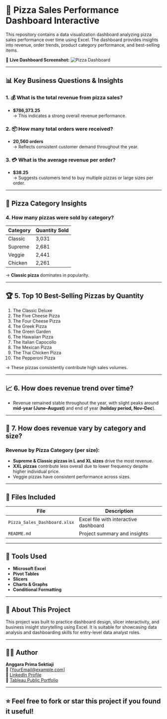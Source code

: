 # 🍕 Pizza Sales Performance Dashboard Interactive

This repository contains a data visualization dashboard analyzing pizza sales performance over time using Excel. The dashboard provides insights into revenue, order trends, product category performance, and best-selling items.

🔗 **Live Dashboard Screenshot:**
![Pizza Dashboard](insert-your-image-link-or-relative-path)

---

## 📊 Key Business Questions & Insights

### 1. 💰 **What is the total revenue from pizza sales?**
- **$786,373.25**  
  → This indicates a strong overall revenue performance.

### 2. 📦 **How many total orders were received?**
- **20,560 orders**  
  → Reflects consistent customer demand throughout the year.

### 3. 💳 **What is the average revenue per order?**
- **$38.25**  
  → Suggests customers tend to buy multiple pizzas or large sizes per order.

---

## 🍕 Pizza Category Insights

### 4. **How many pizzas were sold by category?**
| Category | Quantity Sold |
|----------|----------------|
| Classic  | 3,031          |
| Supreme  | 2,681          |
| Veggie   | 2,441          |
| Chicken  | 2,261          |

→ **Classic pizza** dominates in popularity.

---

## 🏆 5. **Top 10 Best-Selling Pizzas by Quantity**

1. The Classic Deluxe
2. The Five Cheese Pizza
3. The Four Cheese Pizza
4. The Greek Pizza
5. The Green Garden
6. The Hawaiian Pizza
7. The Italian Capocollo
8. The Mexican Pizza
9. The Thai Chicken Pizza
10. The Pepperoni Pizza

→ These pizzas consistently contribute high sales volumes.

---

## 📈 6. **How does revenue trend over time?**
- Revenue remained stable throughout the year, with slight peaks around **mid-year (June–August)** and end of year (**holiday period, Nov–Dec**).

---

## 📐 7. **How does revenue vary by category and size?**

### Revenue by Pizza Category (per size):
- **Supreme & Classic pizzas in L and XL sizes** drive the most revenue.
- **XXL pizzas** contribute less overall due to lower frequency despite higher individual price.
- Veggie pizzas have consistent performance across sizes.

---

## 📁 Files Included

| File                     | Description                              |
|--------------------------|------------------------------------------|
| `Pizza_Sales_Dashboard.xlsx` | Excel file with interactive dashboard   |
| `README.md`              | Project summary and insights             |

---

## 🧠 Tools Used

- **Microsoft Excel**
- **Pivot Tables**
- **Slicers**
- **Charts & Graphs**
- **Conditional Formatting**

---

## 📌 About This Project

This project was built to practice dashboard design, slicer interactivity, and business insight storytelling using Excel. It is suitable for showcasing data analysis and dashboarding skills for entry-level data analyst roles.

---

## 🙋‍♂️ Author

**Anggara Prima Sektiaji**  
📧 [YourEmail@example.com]  
🔗 [LinkedIn Profile](https://linkedin.com/in/anggara-prima-sektiaji)  
🔗 [Tableau Public Portfolio](https://public.tableau.com/app/profile/anggara.prima.sektiaji)

---

## ⭐ Feel free to fork or star this project if you found it useful!
